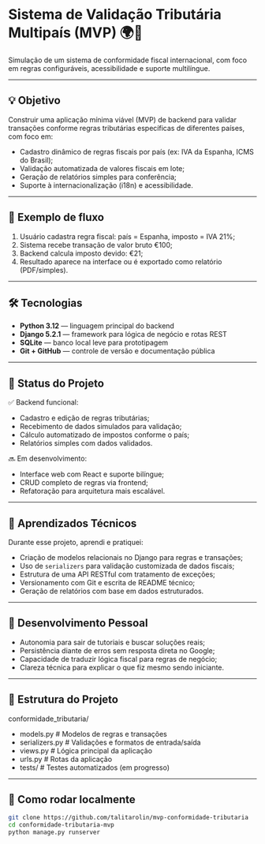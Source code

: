 # Sistema de Validação Tributária Multipaís (MVP) 🌍💸  
Simulação de um sistema de conformidade fiscal internacional, com foco em regras configuráveis, acessibilidade e suporte multilíngue.

---

## 💡 Objetivo

Construir uma aplicação mínima viável (MVP) de backend para validar transações conforme regras tributárias específicas de diferentes países, com foco em:

- Cadastro dinâmico de regras fiscais por país (ex: IVA da Espanha, ICMS do Brasil);
- Validação automatizada de valores fiscais em lote;
- Geração de relatórios simples para conferência;
- Suporte à internacionalização (i18n) e acessibilidade.

---

## 📌 Exemplo de fluxo

1. Usuário cadastra regra fiscal: país = Espanha, imposto = IVA 21%;
2. Sistema recebe transação de valor bruto €100;
3. Backend calcula imposto devido: €21;
4. Resultado aparece na interface ou é exportado como relatório (PDF/simples).

---

## 🛠️ Tecnologias

- **Python 3.12** — linguagem principal do backend
- **Django 5.2.1** — framework para lógica de negócio e rotas REST
- **SQLite** — banco local leve para prototipagem
- **Git + GitHub** — controle de versão e documentação pública

---

## 🚧 Status do Projeto

✅ Backend funcional:
- Cadastro e edição de regras tributárias;
- Recebimento de dados simulados para validação;
- Cálculo automatizado de impostos conforme o país;
- Relatórios simples com dados validados.

🔜 Em desenvolvimento:
- Interface web com React e suporte bilíngue;
- CRUD completo de regras via frontend;
- Refatoração para arquitetura mais escalável.

---

## 🤖 Aprendizados Técnicos

Durante esse projeto, aprendi e pratiquei:

- Criação de modelos relacionais no Django para regras e transações;
- Uso de `serializers` para validação customizada de dados fiscais;
- Estrutura de uma API RESTful com tratamento de exceções;
- Versionamento com Git e escrita de README técnico;
- Geração de relatórios com base em dados estruturados.

---

## 🌱 Desenvolvimento Pessoal

- Autonomia para sair de tutoriais e buscar soluções reais;
- Persistência diante de erros sem resposta direta no Google;
- Capacidade de traduzir lógica fiscal para regras de negócio;
- Clareza técnica para explicar o que fiz mesmo sendo iniciante.

---

## 📁 Estrutura do Projeto

conformidade_tributaria/
- models.py # Modelos de regras e transações
- serializers.py # Validações e formatos de entrada/saída
- views.py # Lógica principal da aplicação
- urls.py # Rotas da aplicação
- tests/ # Testes automatizados (em progresso)


---

## 🚀 Como rodar localmente

```bash
git clone https://github.com/talitarolin/mvp-conformidade-tributaria
cd conformidade-tributaria-mvp
python manage.py runserver
